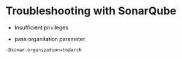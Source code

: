 # Troubleshooting with SonarQube

* Insufficient privileges

- pass organitation parameter

```shell
-Dsonar.organization=todarch
```
